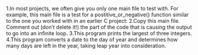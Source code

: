 1.In most projects, we often give you only one main file to test with. For example, this main file is a test for a postitive_or_negative() function similar to the one you worked with in an earlier C project:
2.Copy this main file. Comment out (don’t delete it!) the part of the code that is causing the output to go into an infinite loop.
3.This program prints the largest of three integers.
4.This program converts a date to the day of year and determines how many days are left in the year, taking leap year into consideration.

